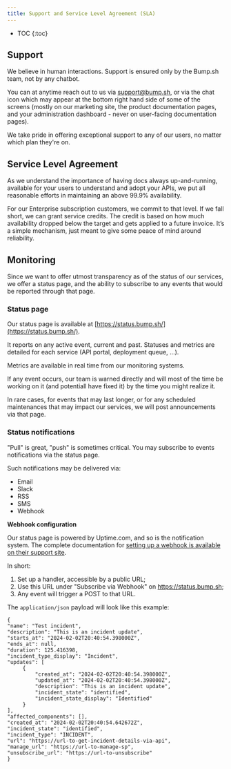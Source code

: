 ```yaml
---
title: Support and Service Level Agreement (SLA)
---
```


- TOC
{:toc}

## Support

We believe in human interactions. Support is ensured only by the Bump.sh team, not by any chatbot. 

You can at anytime reach out to us via [support@bump.sh](mailto:hello@bump.sh), or via the chat icon which may appear at the bottom right hand side of some of the screens (mostly on our marketing site, the product documentation pages, and your administration dashboard - never on user-facing documentation pages).

We take pride in offering exceptional support to any of our users, no matter which plan they're on.

## Service Level Agreement

As we understand the importance of having docs always up-and-running, available for your users to understand and adopt your APIs, we put all reasonable efforts in maintaining an above 99.9% availability.

For our Enterprise subscription customers, we commit to that level. If we fall short, we can grant service credits. The credit is based on how much availability dropped below the target and gets applied to a future invoice. It’s a simple mechanism, just meant to give some peace of mind around reliability.

## Monitoring

Since we want to offer utmost transparency as of the status of our services, we offer a status page, and the ability to subscribe to any events that would be reported through that page.

### Status page

Our status page is available at [https://status.bump.sh/](https://status.bump.sh/).

It reports on any active event, current and past. Statuses and metrics are detailed for each service (API portal, deployment queue, ...).

Metrics are available in real time from our monitoring systems.

If any event occurs, our team is warned directly and will most of the time be working on it (and potentiall have fixed it) by the time you might realize it.

In rare cases, for events that may last longer, or for any scheduled maintenances that may impact our services, we will post announcements via that page.

### Status notifications

"Pull" is great, "push" is sometimes critical. You may subscribe to events notifications via the status page.

Such notifications may be delivered via:

- Email
- Slack
- RSS
- SMS
- Webhook

**Webhook configuration**

Our status page is powered by Uptime.com, and so is the notification system. The complete documentation for [setting up a webhook is available on their support site](https://support.uptime.com/hc/en-us/articles/360016256840-Status-Page-Forms-and-Fields#custom_webhooks).

In short:
1. Set up a handler, accessible by a public URL;
2. Use this URL under "Subscribe via Webhook" on https://status.bump.sh;
3. Any event will trigger a POST to that URL.

The `application/json` payload will look like this example:

```
{
"name": "Test incident",
"description": "This is an incident update",
"starts_at": "2024-02-02T20:40:54.398000Z",
"ends_at": null,
"duration": 125.416398,
"incident_type_display": "Incident",
"updates": [
     {
         "created_at": "2024-02-02T20:40:54.398000Z",
         "updated_at": "2024-02-02T20:40:54.398000Z",
         "description": "This is an incident update",
         "incident_state": "identified",
         "incident_state_display": "Identified"
     }
],
"affected_components": [],
"created_at": "2024-02-02T20:40:54.642672Z",
"incident_state": "identified",
"incident_type": "INCIDENT",
"url": "https://url-to-get-incident-details-via-api",
"manage_url": "https://url-to-manage-sp",
"unsubscribe_url": "https://url-to-unsubscribe"
}
```
